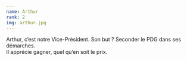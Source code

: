 ```yaml
---
name: Arthur
rank: 2
img: arthur.jpg
---
```


Arthur, c’est notre Vice-Président. Son but ? Seconder le PDG dans ses démarches.  
Il apprécie gagner, quel qu’en soit le prix. 
